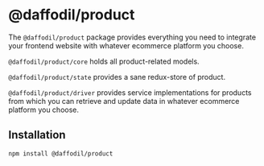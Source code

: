 # @daffodil/product

The `@daffodil/product` package provides everything you need to integrate your frontend website with whatever ecommerce platform you choose.

`@daffodil/product/core` holds all product-related models.

`@daffodil/product/state` provides a sane redux-store of product.

`@daffodil/product/driver` provides service implementations for products from which you can retrieve and update data in whatever ecommerce platform you choose.

## Installation

```
npm install @daffodil/product
```


